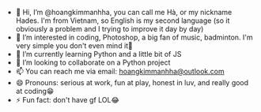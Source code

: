 - 👋 Hi, I’m @hoangkimmanhha, you can call me Hà, or my nickname Hades. I'm from Vietnam, so English is my second language (so it obviously a problem and I trying to improve it day by day)
- 👀 I’m interested in coding, Photoshop, a big fan of music, badminton. I'm very simple you don't even mind it🤣
- 🌱 I’m currently learning Python and a little bit of JS
- 💞️ I’m looking to collaborate on a Python project
- 📫 You can reach me via email: hoangkimmanhha@outlook.com
- 😄 Pronouns: serious at work, fun at play, honest in luv, and really good at coding😁
- ⚡ Fun fact: don't have gf LOL😂

<!---
hoangkimmanhha/hoangkimmanhha is a ✨ special ✨ repository because its `README.md` (this file) appears on your GitHub profile.
You can click the Preview link to take a look at your changes.
--->

